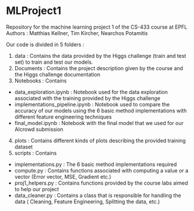 # MLProject1

Repository for the machine learning project 1 of the CS-433 course at EPFL
Authors : Matthias Kellner, Tim Kircher, Nearchos Potamitis

Our code is divided in 5 folders : 

1. data : Contains the data provided by the Higgs challenge (train and test set) to train and test our models.
2. Documents : Contains the project description given by the course and the Higgs challenge documentation
3. Notebooks : Contains
- data_exploration.ipynb : Notebook used for the data exploration associated with the training provided by the Higgs challenge
- implementations_pipeline.ipynb : Notebook used to compare the accuracy of our models using the 6 basic method implementations with different 
                                                 feature engineering techniques
- final_model.ipynb : Notebook with the final model that we used for our AIcrowd submission
4. plots : Contains different kinds of plots describing the provided training dataset 
5. scripts : Contains 
- implementations.py : The 6 basic method implementations required
- compute.py : Contains functions associated with computing a value or a vector (Error vector, MSE, Gradient etc.)
- proj1_helpers.py : Contains functions provided by the course labs aimed to help our project
- data_cleaner.py : Contains a class that is responsible for handling the data ( Cleaning, Feature Engineering, Splitting the data, etc.)
